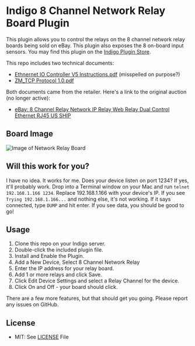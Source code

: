 # Indigo 8 Channel Network Relay Board Plugin

This plugin allows you to control the relays on the 8 channel network relay boards
being sold on eBay. This plugin also exposes the 8 on-board input sensors. You may
find this plugin on the [Indigo Plugin Store](https://www.indigodomo.com/pluginstore/196/).

This repo includes two technical documents:
- [Ethnernet IO Controller V5  Instructions.pdf](docs/Ethnernet_IO_Controller_V5_Instructions.pdf) (misspelled on purpose?)
- [ZM_TCP Protocol 1.0.pdf](docs/ZM_TCP_Protocol_1.0.pdf)

Both documents came from the retailer. Here's a link to the original auction (no longer active):
- [eBay: 8 Channel Relay Network IP Relay Web Relay Dual Control Ethernet RJ45 US SHIP](https://www.ebay.com/itm/262874035942)

## Board Image

![Image of Network Relay Board](docs/BoardImage.png)

## Will this work for you?

I have no idea. It works for me. Does your device listen on port 1234? If yes,
it'll probably work. Drop into a Terminal window on your Mac and run
`telnet 192.168.1.166 1234`. Replace 192.168.1.166 with your device's IP. If you
see `Trying 192.168.1.166...` and nothing else, it's not working. If it says
connected, type `DUMP` and hit enter. If you see data, you should be good to go!

## Usage

1. Clone this repo on your Indigo server.
2. Double-click the included plugin file.
3. Install and Enable the Plugin.
4. Add a New Device, Select 8 Channel Network Relay
5. Enter the IP address for your relay board.
6. Add 1 or more relays and click Save.
7. Click Edit Device Settings and select a Relay Channel for the device.
8. Click On and Off - your board should click.

There are a few more features, but that should get you going. Please report
any issues on GitHub.

## License

- MIT: See [LICENSE](LICENSE) File
